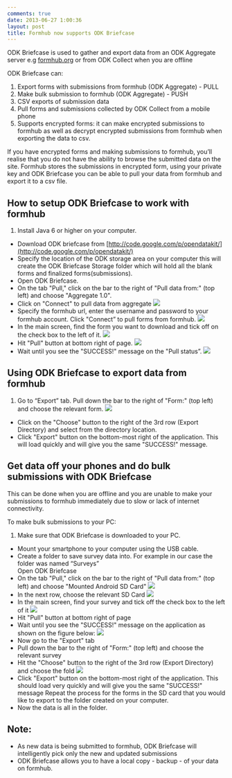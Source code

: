 ```yaml
---
comments: true
date: 2013-06-27 1:00:36
layout: post
title: Formhub now supports ODK Briefcase
---
```


ODK Briefcase is used to gather and export data from an ODK Aggregate server e.g [formhub.org](https://formhub.org) or from ODK Collect when you are offline

ODK Briefcase can: 

1. Export forms with submissions from formhub (ODK Aggregate) - PULL 
1. Make bulk submission to formhub (ODK Aggregate) - PUSH
1. CSV exports of submission data
1. Pull forms and submissions collected by ODK Collect from a mobile phone
1. Supports encrypted forms: it can make encrypted submissions to formhub as well
    as decrypt encrypted submissions from formhub when exporting the data to csv.
    
If you have encrypted forms and making submissions to formhub, you’ll realise 
that you do not have the ability to browse the submitted data on the site.
Formhub stores the submissions in encrypted form, using your private key and 
ODK Briefcase you can be able to pull your data from formhub and export it 
to a csv  file.

## How to setup ODK Briefcase to work with formhub

1. Install Java 6 or higher on your computer.
*  Download ODK briefcase from [http://code.google.com/p/opendatakit/](http://code.google.com/p/opendatakit/)
*  Specify the location of the ODK storage area on your computer this will 
   create the ODK Briefcase Storage folder which will hold all the blank
   forms and finalized forms(submissions).
*  Open ODK Briefcase.
*  On the tab "Pull," click on the bar to the right of "Pull data from:" 
   (top left) and choose "Aggregate 1.0".
*  Click on "Connect" to pull data from aggregate
![](http://farm4.staticflickr.com/3754/9140785103_e2b7522189_o.png)
* Specify the formhub url, enter the username and password to your formhub account.
   Click "Connect” to pull forms from formhub.
![](http://farm3.staticflickr.com/2805/9140785689_77aefd32cf_o.png)
*  In the main screen, find the form you want to download and tick off on the 
   check box to the left of it.
![](http://farm3.staticflickr.com/2832/9143039988_2c27f93e44_o.png)
*  Hit "Pull" button at bottom right of page.
![](http://farm3.staticflickr.com/2885/9140794389_af9fc64363_o.png)
*  Wait until you see the "SUCCESS!" message on the "Pull status”.
![](http://farm4.staticflickr.com/3753/9143022580_819c802647_o.png)


## Using ODK Briefcase to export data from formhub 

1. Go to “Export” tab. Pull down the bar to the right of "Form:" (top left) 
   and choose the relevant form. 
![](http://farm8.staticflickr.com/7281/9143049274_dc072d8ccb_o.png)  
* Click on the "Choose" button to the right of the 3rd row (Export Directory) 
   and select from the directory location.   
*  Click "Export" button on the bottom-most right of the application. 
   This will  load  quickly and will give you the same "SUCCESS!" message.
    

## Get data off your phones and do bulk submissions with ODK Briefcase

This can be done when you are offline and you are unable to make your submissions to formhub immediately due to slow or lack of internet connectivity.

To make bulk submissions to your PC:

1. Make sure that ODK Briefcase is downloaded to your PC.
*  Mount your smartphone to your computer using the USB cable.
*  Create a folder to save survey data into. For example in our case the folder was
   named “Surveys”   
  Open ODK Briefcase
*  On the tab "Pull," click on the bar to the right of "Pull data from:" 
   (top left)  and choose "Mounted Android SD Card"
 ![](http://farm6.staticflickr.com/5516/9143072064_34582d54a0_o.png)
* In the next row, choose the relevant SD Card
![](http://farm4.staticflickr.com/3811/9140828551_bf9b74f1bd_o.png)
* In the main screen, find your survey and tick off the check box to the left of it
![](http://farm8.staticflickr.com/7412/9143058348_909077c651_o.png)
*  Hit "Pull" button at bottom right of page
*  Wait until you see the "SUCCESS!" message on the application as shown on the 
   figure below:
![](http://farm4.staticflickr.com/3769/9143060470_d8dd0efed9_o.png)
*  Now go to the "Export" tab
*  Pull down the bar to the right of "Form:" (top left) and choose the relevant
   survey
*  Hit the "Choose" button to the right of the 3rd row (Export Directory) 
   and choose the fold
![](http://farm4.staticflickr.com/3831/9140835869_9da6503985_o.png)
* Click "Export" button on the bottom-most right of the application. This 
   should load very quickly and will give you the same "SUCCESS!" message
   Repeat the process for the forms in the SD card that you would like to 
   export to the folder created on your computer.  
*  Now the data is all in the folder.


## Note:

  * As new data is being submitted to formhub, ODK Briefcase will intelligently pick only the new and updated submissions
  * ODK Briefcase allows you to have a local copy - backup - of your data on formhub.
